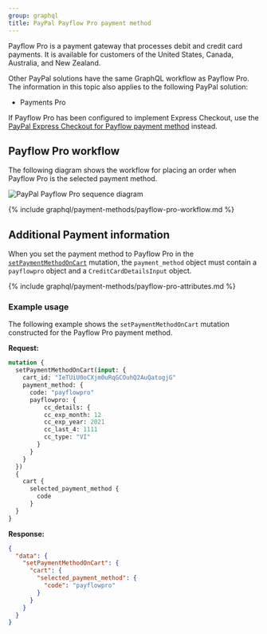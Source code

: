 ```yaml
---
group: graphql
title: PayPal Payflow Pro payment method
---
```


Payflow Pro is a payment gateway that processes debit and credit card payments. It is available for customers of the United States, Canada, Australia, and New Zealand.

Other PayPal solutions have the same GraphQL workflow as Payflow Pro. The information in this topic also applies to the following PayPal solution:

-  Payments Pro

If Payflow Pro has been configured to implement Express Checkout, use the [PayPal Express Checkout for Payflow payment method]({{page.baseurl}}/graphql/payment-methods/payflow-express.html) instead.

## Payflow Pro workflow

The following diagram shows the workflow for placing an order when Payflow Pro is the selected payment method.

![PayPal Payflow Pro sequence diagram]({{site.baseurl}}/common/images/graphql/paypal-payflow-pro.svg)

{% include graphql/payment-methods/payflow-pro-workflow.md %}

## Additional Payment information

When you set the payment method to Payflow Pro in the [`setPaymentMethodOnCart`]({{page.baseurl}}/graphql/mutations/set-payment-method.html) mutation, the `payment_method` object must contain a `payflowpro` object and a `CreditCardDetailsInput` object.

{% include graphql/payment-methods/payflow-pro-attributes.md %}

### Example usage

The following example shows the `setPaymentMethodOnCart` mutation constructed for the Payflow Pro payment method.

**Request:**

```graphql
mutation {
  setPaymentMethodOnCart(input: {
    cart_id: "IeTUiU0oCXjm0uRqGCOuhQ2AuQatogjG"
    payment_method: {
      code: "payflowpro"
      payflowpro: {
          cc_details: {
          cc_exp_month: 12
          cc_exp_year: 2021
          cc_last_4: 1111
          cc_type: "VI"
        }
      }
    }
  })
  {
    cart {
      selected_payment_method {
        code
      }
  }
}
```

**Response:**

```json
{
  "data": {
    "setPaymentMethodOnCart": {
      "cart": {
        "selected_payment_method": {
          "code": "payflowpro"
        }
      }
    }
  }
}
```
